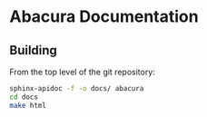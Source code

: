 # Abacura Documentation

## Building

From the top level of the git repository:
```bash
sphinx-apidoc -f -o docs/ abacura
cd docs
make html
```

